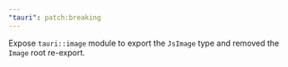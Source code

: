 ```yaml
---
"tauri": patch:breaking
---
```


Expose `tauri::image` module to export the `JsImage` type and removed the `Image` root re-export.
